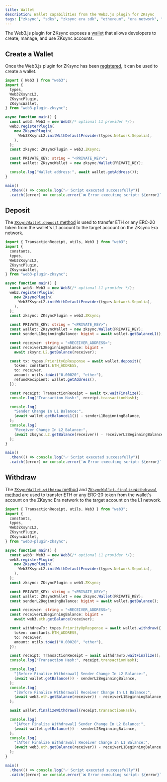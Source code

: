 ```yaml
---
title: Wallet
description: Wallet capabilities from the Web3.js plugin for ZKsync
tags: ["zksync", "sdks", "zksync era sdk", "ethereum", "era network", "web3.js", "web3.js plugin", "accounts", "account management", "wallet", "transaction signing"]
---
```


The Web3.js plugin for ZKsync exposes a [wallet](https://chainsafe.github.io/web3-plugin-zksync/classes/ZKsyncWallet.html)
that allows developers to create, manage, and use ZKsync accounts.

## Create a Wallet

Once the Web3.js plugin for ZKsync has been [registered](./01.getting-started.md#register-the-plugin), it can be used to
create a wallet.

```ts
import { Web3 } from "web3";
import {
  types,
  Web3ZKsyncL2,
  ZKsyncPlugin,
  ZKsyncWallet,
} from "web3-plugin-zksync";

async function main() {
  const web3: Web3 = new Web3(/* optional L1 provider */);
  web3.registerPlugin(
    new ZKsyncPlugin(
      Web3ZKsyncL2.initWithDefaultProvider(types.Network.Sepolia),
    ),
  );
  const zksync: ZKsyncPlugin = web3.ZKsync;

  const PRIVATE_KEY: string = "<PRIVATE_KEY>";
  const wallet: ZKsyncWallet = new zksync.Wallet(PRIVATE_KEY);

  console.log("Wallet address:", await wallet.getAddress());
}

main()
  .then(() => console.log("✅ Script executed successfully"))
  .catch((error) => console.error(`❌ Error executing script: ${error}`));
```

## Deposit

The [`ZKsyncWallet.deposit` method](https://chainsafe.github.io/web3-plugin-zksync/classes/ZKsyncWallet.html#deposit) is
used to transfer ETH or any ERC-20 token from the wallet's L1 account to the target account on the ZKsync Era network.

```ts
import { TransactionReceipt, utils, Web3 } from "web3";
import {
  constants,
  types,
  Web3ZKsyncL2,
  ZKsyncPlugin,
  ZKsyncWallet,
} from "web3-plugin-zksync";

async function main() {
  const web3: Web3 = new Web3(/* optional L1 provider */);
  web3.registerPlugin(
    new ZKsyncPlugin(
      Web3ZKsyncL2.initWithDefaultProvider(types.Network.Sepolia),
    ),
  );
  const zksync: ZKsyncPlugin = web3.ZKsync;

  const PRIVATE_KEY: string = "<PRIVATE_KEY>";
  const wallet: ZKsyncWallet = new zksync.Wallet(PRIVATE_KEY);
  const senderL1BeginningBalance: bigint = await wallet.getBalanceL1();

  const receiver: string = "<RECEIVER_ADDRESS>";
  const receiverL2BeginningBalance: bigint =
    await zksync.L2.getBalance(receiver);

  const tx: types.PriorityOpResponse = await wallet.deposit({
    token: constants.ETH_ADDRESS,
    to: receiver,
    amount: utils.toWei("0.00020", "ether"),
    refundRecipient: wallet.getAddress(),
  });

  const receipt: TransactionReceipt = await tx.waitFinalize();
  console.log("Transaction Hash:", receipt.transactionHash);

  console.log(
    "Sender Change In L1 Balance:",
    (await wallet.getBalanceL1()) - senderL1BeginningBalance,
  );
  console.log(
    "Receiver Change In L2 Balance:",
    (await zksync.L2.getBalance(receiver)) - receiverL2BeginningBalance,
  );
}

main()
  .then(() => console.log("✅ Script executed successfully"))
  .catch((error) => console.error(`❌ Error executing script: ${error}`));
```

## Withdraw

The [`ZKsyncWallet.withdraw` method](https://chainsafe.github.io/web3-plugin-zksync/classes/ZKsyncWallet.html#withdraw)
and
[`ZKsyncWallet.finalizeWithdrawal` method](https://chainsafe.github.io/web3-plugin-zksync/classes/ZKsyncWallet.html#finalizeWithdrawal)
are used to transfer ETH or any ERC-20 token from the wallet's account on the ZKsync Era network to the target account
on the L1 network.

```ts
import { TransactionReceipt, utils, Web3 } from "web3";
import {
  constants,
  types,
  Web3ZKsyncL2,
  ZKsyncPlugin,
  ZKsyncWallet,
} from "web3-plugin-zksync";

async function main() {
  const web3: Web3 = new Web3(/* optional L1 provider */);
  web3.registerPlugin(
    new ZKsyncPlugin(
      Web3ZKsyncL2.initWithDefaultProvider(types.Network.Sepolia),
    ),
  );
  const zksync: ZKsyncPlugin = web3.ZKsync;

  const PRIVATE_KEY: string = "<PRIVATE_KEY>";
  const wallet: ZKsyncWallet = new zksync.Wallet(PRIVATE_KEY);
  const senderL2BeginningBalance: bigint = await wallet.getBalance();

  const receiver: string = "<RECEIVER_ADDRESS>";
  const receiverL1BeginningBalance: bigint =
    await web3.eth.getBalance(receiver);

  const withdrawTx: types.PriorityOpResponse = await wallet.withdraw({
    token: constants.ETH_ADDRESS,
    to: receiver,
    amount: utils.toWei("0.00020", "ether"),
  });

  const receipt: TransactionReceipt = await withdrawTx.waitFinalize();
  console.log("Transaction Hash:", receipt.transactionHash);

  console.log(
    "[Before Finalize Withdrawal] Sender Change In L2 Balance:",
    (await wallet.getBalance()) - senderL2BeginningBalance,
  );
  console.log(
    "[Before Finalize Withdrawal] Receiver Change In L1 Balance:",
    (await web3.eth.getBalance(receiver)) - receiverL1BeginningBalance,
  );

  await wallet.finalizeWithdrawal(receipt.transactionHash);

  console.log(
    "[After Finalize Withdrawal] Sender Change In L2 Balance:",
    (await wallet.getBalance()) - senderL2BeginningBalance,
  );
  console.log(
    "[After Finalize Withdrawal] Receiver Change In L1 Balance:",
    (await web3.eth.getBalance(receiver)) - receiverL1BeginningBalance,
  );
}

main()
  .then(() => console.log("✅ Script executed successfully"))
  .catch((error) => console.error(`❌ Error executing script: ${error}`));
```
